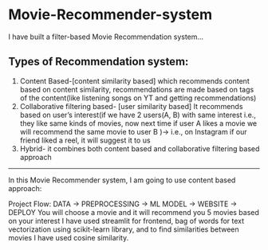 # Movie-Recommender-system
I have built a filter-based Movie Recommendation system...

## Types of Recommendation system:

1. Content Based-[content similarity based] which recommends content based on content similarity, recommendations are made based on tags of the content(like listening songs on YT and getting recommendations)
2. Collaborative filtering based- [user similarity based] It recommends based on user’s interest(if we have 2 users(A, B) with same interest i.e., they like same kinds of movies, now next time if user A likes a movie we will recommend the same movie to user B )→ i.e., on Instagram if our friend liked a reel, it will suggest it to us
3. Hybrid- it combines both content based and collaborative filtering based approach

_____________________________

In this Movie Recommender system, I am going to use content based approach:

Project Flow: DATA → PREPROCESSING → ML MODEL → WEBSITE → DEPLOY
You will choose a movie and it will recommend you 5 movies based on your interest
I have used streamlit for frontend, bag of words for text vectorization using scikit-learn library, and to find similarities between movies I have used cosine similarity.
